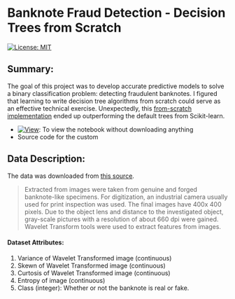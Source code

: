 # Banknote Fraud Detection - Decision Trees from Scratch

[![License: MIT]](https://github.com/Unique-Divine/Langevin-Dynamics-for-NN-Optimization/blob/main/LICENSE)

[License: MIT]: https://img.shields.io/badge/License-MIT-yellow.svg 

## Summary: ##

The goal of this project was to develop accurate predictive models to solve a binary classification problem: detecting  fraudulent banknotes. I figured that learning to write decision tree algorithms from scratch could serve as an effective technical exercise. Unexpectedly, this [from-scratch implementation][cart.py] ended up outperforming the default trees from Scikit-learn.  
 
- [![View](https://img.shields.io/badge/Jupyter%20nbviewer-View%20notebook-brightgreen?&logo=Jupyter)][nbviewer]: To view the notebook without downloading anything
- Source code for the custom 

[nbviewer]: https://nbviewer.jupyter.org/github/Unique-Divine/Banknote-Fraud-Detection/blob/master/Banknote%20Fraud%20-%20Decision%20Tree.ipynb
[cart.py]: https://github.com/Unique-Divine/Banknote-Fraud-Detection/blob/master/cart.py

<!-- Add graph of results. -->


## Data Description:

The data was downloaded from [this source](https://archive.ics.uci.edu/ml/datasets/banknote+authentication#).
> Extracted from images were taken from genuine and forged banknote-like specimens. For digitization, an industrial camera usually used for print inspection was used. The final images have 400x 400 pixels. Due to the object lens and distance to the investigated object, gray-scale pictures with a resolution of about 660 dpi were gained. Wavelet Transform tools were used to extract features from images.

#### Dataset Attributes:

1. Variance of Wavelet Transformed image (continuous)
2. Skewn of Wavelet Transformed image (continuous)
3. Curtosis of Wavelet Transformed image (continuous)
4. Entropy of image (continuous)
5. Class (integer): Whether or not the banknote is real or fake. 


 